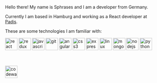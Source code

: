 Hello there!
My name is Sphrases and I am a developer from Germany. 

Currently I am based in Hamburg and working as a React developer at [Padis](https://padis.io).

These are some technologies I am familiar with: 

<img
  src="https://devicons.github.io/devicon/devicon.git/icons/react/react-original-wordmark.svg"
  alt="react"
  width="40"
  height="40"
/>
<img
  src="https://devicons.github.io/devicon/devicon.git/icons/redux/redux-original.svg"
  alt="redux"
  width="40"
  height="40"
/>
<img
  src="https://devicons.github.io/devicon/devicon.git/icons/javascript/javascript-original.svg"
  alt="javascript"
  width="40"
  height="40"
/>
<img
  src="https://www.vectorlogo.zone/logos/git-scm/git-scm-icon.svg"
  alt="git"
  width="40"
  height="40"
/>
<img
  src="https://devicons.github.io/devicon/devicon.git/icons/angularjs/angularjs-original.svg"
  alt="angularjs"
  width="40"
  height="40"
/>
<img
  src="https://devicons.github.io/devicon/devicon.git/icons/css3/css3-original-wordmark.svg"
  alt="css3"
  width="40"
  height="40"
/>
<img
  src="https://devicons.github.io/devicon/devicon.git/icons/express/express-original-wordmark.svg"
  alt="express"
  width="40"
  height="40"
/>
<img
  src="https://devicons.github.io/devicon/devicon.git/icons/linux/linux-original.svg"
  alt="linux"
  width="40"
  height="40"
/>
<img
  src="https://devicons.github.io/devicon/devicon.git/icons/mongodb/mongodb-original-wordmark.svg"
  alt="mongodb"
  width="40"
  height="40"
/>
<img
  src="https://devicons.github.io/devicon/devicon.git/icons/nodejs/nodejs-original-wordmark.svg"
  alt="nodejs"
  width="40"
  height="40"
/>
<img
  src="https://devicons.github.io/devicon/devicon.git/icons/python/python-original.svg"
  alt="python"
  width="40"
  height="40"
/>
<br/><br/><br/>
<!-- [![Sphrases's github stats](https://github-readme-stats.vercel.app/api?username=sphrases)](https://github.com/anuraghazra/github-readme-stats)-->

<img
  src="https://www.codewars.com/users/sphrases/badges/large"
  alt="codewars"
  width="auto"
  height="40"
/>



